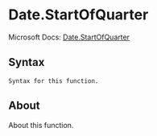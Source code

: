 ---
---

# Date.StartOfQuarter

Microsoft Docs: [Date.StartOfQuarter](https://docs.microsoft.com/en-us/powerquery-m/date-startofquarter)

## Syntax

```powerquery-m
Syntax for this function.
```

## About

About this function.

